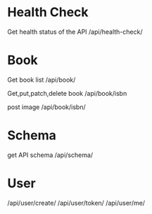 # Health Check
Get health status of the API
/api/health-check/

# Book
Get book list /api/book/

Get,put,patch,delete book /api/book/isbn

post image /api/book/isbn/

# Schema
get API schema
/api/schema/

# User

/api/user/create/
/api/user/token/
/api/user/me/




